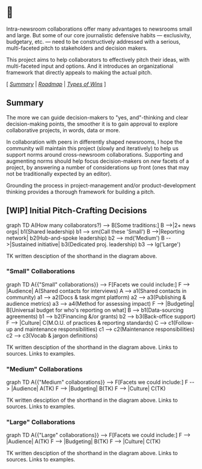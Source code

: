 # 👋

Intra-newsroom collaborations offer many advantages to newsrooms small and large.  But some of our core journalistic defensive habits — exclusivity, budgetary, etc. — need to be constructively addressed with a serious, multi-faceted pitch to stakeholders and decision makers.

This project aims to help collaborators to effectively pitch their ideas, with multi-faceted input and options.  And it introduces an organizational framework that directly appeals to making the actual pitch.

[ _[Summary](https://tiffehr.com/collaboration-capstone/)_ | _[Roadmap](https://tiffehr.com/collaboration-capstone/roadmap.html)_ | _[Types of Wins](https://tiffehr.com/collaboration-capstone/types-of-wins.html)_ ]

## Summary

The more we can guide decision-makers to "yes, and"-thinking and clear decision-making points, the smoother it is to gain approval to explore collaborative projects, in words, data or more.

In collaboration with peers in differently shaped newsrooms, I hope the community will maintain this project (slowly and iteratively) to help us support norms around cross-newsroom collaborations.  Supporting and augmenting norms should help focus decision-makers on _new_ facets of a project, by answering a number of considerations up front (ones that may not be traditionally expected by an editor).

Grounding the process in project-management and/or product-development thinking provides a thorough framework for building a pitch.

## [WIP] Initial Pitch-Crafting Decisions

<div class="mermaid">
graph TD
  A(How many collaborators?) --> B[Some traditions:]
    B -->|2+ news orgs| b1(Shared leadership)
      b1 --> sm(Call these 'Small')
    B -->|Reporting network| b2(Hub-and-spoke leadership)
      b2 --> md('Medium')
    B -->|Sustained initiative| b3(Dedicated proj. leadership)
      b3 --> lg('Large')
</div>

TK written desciption of the shorthand in the diagram above.


### "Small" Collaborations
<div class="mermaid">
graph TD
  A{{"Small" collaborations}} --> F[Facets we could include:]
    F --> |Audience| A(Shared contacts for interviews)
      A --> a1(Shared contacts in community)
      a1 --> a2(Docs & task mgmt platform)
      a2 --> a3(Publishing & audience metrics)
      a3 --> a4(Method for assessing impact)
    F --> |Budgeting| B[Universal budget for who's reporting on what]
      B --> b1(Data-sourcing agreements)
      b1 --> b2(Financing &/or grants)
      b2 --> b3(Back-office support)
    F --> |Culture| C(M.O.U. of practices & reporting standards)
      C --> c1(Follow-up and maintenance responsibilities)
      c1 --> c2(Maintenance responsibilities)
      c2 --> c3(Vocab & jargon definitions)
</div>

TK written desciption of the shorthand in the diagram above.  Links to sources.  Links to examples.

### "Medium" Collaborations

<div class="mermaid">
graph TD
  A{{"Medium" collaborations}} --> F[Facets we could include:]
    F --> |Audience| A(TK)
    F --> |Budgeting| B(TK)
    F --> |Culture| C(TK)
</div>

TK written desciption of the shorthand in the diagram above.  Links to sources.  Links to examples.

### "Large" Collaborations

<div class="mermaid">
graph TD
  A{{"Large" collaborations}} --> F[Facets we could include:]
    F --> |Audience| A(TK)
    F --> |Budgeting| B(TK)
    F --> |Culture| C(TK)
</div>

TK written desciption of the shorthand in the diagram above.  Links to sources.  Links to examples.
